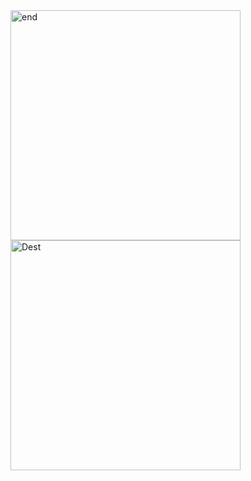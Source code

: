 <img width="368" alt="end" src="https://user-images.githubusercontent.com/49156359/121250199-42d16b80-c8c7-11eb-9b0c-afc9f0a1c656.png">
<img width="368" alt="Dest" src="https://user-images.githubusercontent.com/49156359/121250212-47961f80-c8c7-11eb-8a2b-d5c41c3ff8ef.png">

